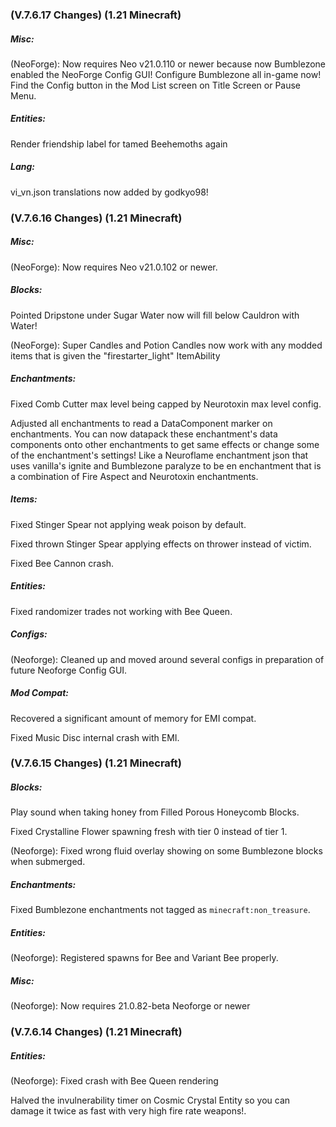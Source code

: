 ### **(V.7.6.17 Changes) (1.21 Minecraft)**

##### Misc:
(NeoForge): Now requires Neo v21.0.110 or newer because now Bumblezone enabled the NeoForge Config GUI!
 Configure Bumblezone all in-game now! Find the Config button in the Mod List screen on Title Screen or Pause Menu.

##### Entities:
Render friendship label for tamed Beehemoths again

##### Lang:
vi_vn.json translations now added by godkyo98! 


### **(V.7.6.16 Changes) (1.21 Minecraft)**

##### Misc:
(NeoForge): Now requires Neo v21.0.102 or newer.

##### Blocks:
Pointed Dripstone under Sugar Water now will fill below Cauldron with Water!

(NeoForge): Super Candles and Potion Candles now work with any modded items that is given the "firestarter_light" ItemAbility

##### Enchantments:
Fixed Comb Cutter max level being capped by Neurotoxin max level config.

Adjusted all enchantments to read a DataComponent marker on enchantments. 
 You can now datapack these enchantment's data components onto other enchantments to get same effects or change some of the enchantment's settings!
 Like a Neuroflame enchantment json that uses vanilla's ignite and Bumblezone paralyze to be en enchantment that is a combination of Fire Aspect and Neurotoxin enchantments.

##### Items:
Fixed Stinger Spear not applying weak poison by default.

Fixed thrown Stinger Spear applying effects on thrower instead of victim.

Fixed Bee Cannon crash.

##### Entities:
Fixed randomizer trades not working with Bee Queen.

##### Configs:
(Neoforge): Cleaned up and moved around several configs in preparation of future Neoforge Config GUI.

##### Mod Compat:
Recovered a significant amount of memory for EMI compat.

Fixed Music Disc internal crash with EMI.


### **(V.7.6.15 Changes) (1.21 Minecraft)**

##### Blocks:
Play sound when taking honey from Filled Porous Honeycomb Blocks.

Fixed Crystalline Flower spawning fresh with tier 0 instead of tier 1.

(Neoforge): Fixed wrong fluid overlay showing on some Bumblezone blocks when submerged.

##### Enchantments:
Fixed Bumblezone enchantments not tagged as `minecraft:non_treasure`.

##### Entities:
(Neoforge): Registered spawns for Bee and Variant Bee properly.

##### Misc:
(Neoforge): Now requires 21.0.82-beta Neoforge or newer


### **(V.7.6.14 Changes) (1.21 Minecraft)**

##### Entities:
(Neoforge): Fixed crash with Bee Queen rendering

Halved the invulnerability timer on Cosmic Crystal Entity so you can damage it twice as fast with very high fire rate weapons!.
